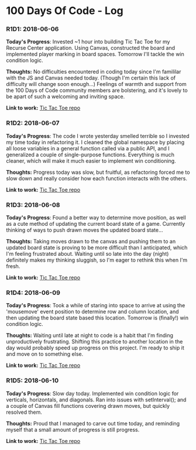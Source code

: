 # 100 Days Of Code - Log

### R1D1: 2018-06-06

**Today's Progress**: Invested ~1 hour into building Tic Tac Toe for my Recurse Center application. Using Canvas, constructed the board and implemented player marking in board spaces. Tomorrow I'll tackle the win condition logic.

**Thoughts:** No difficulties encountered in coding today since I'm famililar with the JS and Canvas needed today.  (Though I'm certain this lack of difficulty will change soon enough...) Feelings of warmth and support from the 100 Days of Code community members are bolstering, and it's lovely to be apart of such a welcoming and inviting space.

**Link to work:** [Tic Tac Toe repo](https://github.com/jthodge/tic-tac-toe)

### R1D2: 2018-06-07

**Today's Progress**: The code I wrote yesterday smelled terrible so I invested my time today in refactoring it. I cleaned the global namespace by placing all loose variables in a general function called via a public API, and I generalized a couple of single-purpose functions. Everything is much cleaner, which will make it much easier to implement win conditioning.

**Thoughts:** Progress today was slow, but fruitful, as refactoring forced me to slow down and really consider how each function interacts with the others.

**Link to work:** [Tic Tac Toe repo](https://github.com/jthodge/tic-tac-toe)

### R1D3: 2018-06-08

**Today's Progress**: Found a better way to determine move position, as well as a cute method of updating the current board state of a game. Currently thinking of ways to push drawn moves the updated board state...

**Thoughts:** Taking moves drawn to the canvas and pushing them to an updated board state is proving to be more difficult than I anticipated, which I'm feeling frustrated about. Waiting until so late into the day (night) definitely makes my thinking sluggish, so I'm eager to rethink this when I'm fresh.

**Link to work:** [Tic Tac Toe repo](https://github.com/jthodge/tic-tac-toe)

### R1D4: 2018-06-09

**Today's Progress**: Took a while of staring into space to arrive at using the 'mousemove' event position to determine row and column location, and then updating the board state based this location. Tomorrow is (finally!) win condition logic.

**Thoughts:** Waiting until late at night to code is a habit that I'm finding unproductively frustrating. Shifting this practice to another location in the day would probably speed up progress on this project. I'm ready to ship it and move on to something else.

**Link to work:** [Tic Tac Toe repo](https://github.com/jthodge/tic-tac-toe)

### R1D5: 2018-06-10

**Today's Progress**: Slow day today. Implemented win condition logic for verticals, horizontals, and diagonals. Ran into issues with setInterval(); and a couple of Canvas fill functions covering drawn moves, but quickly resolved them. 

**Thoughts:** Proud that I managed to carve out time today, and reminding myself that a small amount of progress is still progress.

**Link to work:** [Tic Tac Toe repo](https://github.com/jthodge/tic-tac-toe)